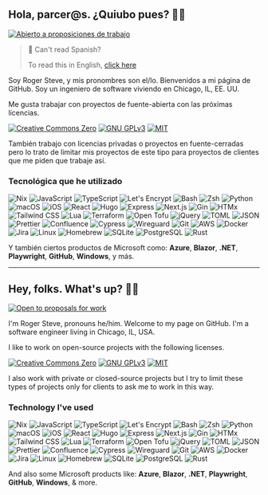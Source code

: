 ## Hola, parcer@s. ¿Quiubo pues? 👋🏼

[![Abierto a proposiciones de
trabajo](https://img.shields.io/badge/abierto_a_trabajo-contáctame-04a5e5?style=for-the-badge)](mailto:contact@rog.gr?subject=Tengo%20un%20proyecto%20para%20usted&body=Apreciado%20Señor%20Ruiz,%0D%0A%0D%0AMi%20proyecto%20consiste%20de...%0D%0A)

> 👀 Can't read Spanish?
>
> To read this in English, [click here](#hey-folks-whats-up-)

Soy Roger Steve, y mis pronombres son el/lo. Bienvenidos a mi página de GitHub.
Soy un ingeniero de software viviendo en Chicago, IL, EE. UU.

Me gusta trabajar con proyectos de fuente-abierta con las próximas licencias.

[![Creative Commons Zero](https://img.shields.io/badge/licensia-CC0-179299?style=for-the-badge)](https://creativecommons.org/public-domain/cc0/) [![GNU GPLv3](https://img.shields.io/badge/licensia-GNU_GPLv3-179299?style=for-the-badge)](https://www.gnu.org/licenses/gpl-3.0.txt) [![MIT](https://img.shields.io/badge/licensia-MIT-179299?style=for-the-badge)](https://mit-license.org/)

También trabajo con licencias privadas o proyectos en fuente-cerradas pero lo
trato de limitar mis proyectos de este tipo para proyectos de clientes que me
piden que trabaje así.

### Tecnológica que he utilizado

![Nix](https://img.shields.io/badge/-Nix-5277C3?style=for-the-badge&logo=nixos&logoColor=white) ![JavaScript](https://img.shields.io/badge/-JavaScript-f7df1e?style=for-the-badge&logo=javascript&logoColor=black) ![TypeScript](https://img.shields.io/badge/-TypeScript-3178C6?style=for-the-badge&logo=typescript&logoColor=white) ![Let's Encrypt](https://img.shields.io/badge/-Let's_Encrypt-003a70?style=for-the-badge&logo=letsencrypt&logoColor=white) ![Bash](https://img.shields.io/badge/-Bash-4EAA25?style=for-the-badge&logo=gnubash&logoColor=white) ![Zsh](https://img.shields.io/badge/-Zsh-f15a24?style=for-the-badge&logo=zsh&logoColor=white) ![Python](https://img.shields.io/badge/-Python-3776ab?style=for-the-badge&logo=Python&logoColor=white) ![macOS](https://img.shields.io/badge/-macOS-000000?style=for-the-badge&logo=apple&logoColor=white) ![iOS](https://img.shields.io/badge/-iOS-000000?style=for-the-badge&logo=apple&logoColor=white) ![React](https://img.shields.io/badge/-React-61DAFB?style=for-the-badge&logo=react&logoColor=black) ![Hugo](https://img.shields.io/badge/-hugo-FF4088?style=for-the-badge&logo=hugo&logoColor=white) ![Express](https://img.shields.io/badge/-express-000000?style=for-the-badge&logo=express&logoColor=white) ![Next.js](https://img.shields.io/badge/-Next.js-4c4f69?style=for-the-badge&logo=nextdotjs&logoColor=white) ![Gin](https://img.shields.io/badge/-gin-008ECF?style=for-the-badge&logo=gin&logoColor=white) ![HTMx](https://img.shields.io/badge/-htmx-3366CC?style=for-the-badge&logo=htmx&logoColor=white) ![Tailwind CSS](https://img.shields.io/badge/-Tailwind_CSS-06B6D4?style=for-the-badge&logo=tailwindcss&logoColor=white) ![Lua](https://img.shields.io/badge/-lua-2C2D72?style=for-the-badge&logo=lua&logoColor=white) ![Terraform](https://img.shields.io/badge/-terraform-844FBA?style=for-the-badge&logo=terraform&logoColor=white) ![Open Tofu](https://img.shields.io/badge/-open_tofu-FFDA18?style=for-the-badge&logo=opentofu&logoColor=black) ![jQuery](https://img.shields.io/badge/-jquery-0769AD?style=for-the-badge&logo=jquery&logoColor=white) ![TOML](https://img.shields.io/badge/-toml-9C4121?style=for-the-badge&logo=toml&logoColor=white) ![JSON](https://img.shields.io/badge/-json-000000?style=for-the-badge&logo=json&logoColor=white) ![Prettier](https://img.shields.io/badge/-prettier-F7B93E?style=for-the-badge&logo=prettier&logoColor=black) ![Confluence](https://img.shields.io/badge/-confluence-172B4D?style=for-the-badge&logo=confluence&logoColor=white) ![Cypress](https://img.shields.io/badge/-cypress-69D3A7?style=for-the-badge&logo=cypress&logoColor=white) ![Wireguard](https://img.shields.io/badge/-wireguard-88171A&?style=for-the-badge&logo=wireguard&logoColor=white) ![Git](https://img.shields.io/badge/-git-F05032?style=for-the-badge&logo=git&logoColor=white) ![AWS](https://img.shields.io/badge/-AWS-232f3e?style=for-the-badge&logo=amazonwebservices&logoColor=white) ![Docker](https://img.shields.io/badge/-docker-2496ED?style=for-the-badge&logo=docker&logoColor=white) ![Jira](https://img.shields.io/badge/-jira-0052cc?style=for-the-badge&logo=jira&logoColor=white) ![Linux](https://img.shields.io/badge/-Linux-fcc624?style=for-the-badge&logo=linux&logoColor=black) ![Homebrew](https://img.shields.io/badge/-Homebrew-fbb040?style=for-the-badge&logo=homebrew&logoColor=black) ![SQLite](https://img.shields.io/badge/-sqlite-03b57?style=for-the-badge&logo=sqlite&logoColor=white) ![PostgreSQL](https://img.shields.io/badge/-postgresql-4169e1?style=for-the-badge&logo=postgresql&logoColor=white) ![Rust](https://img.shields.io/badge/-rust-000000?style=for-the-badge&logo=rust&logoColor=white)

Y también ciertos productos de Microsoft como: **Azure**, **Blazor**, **.NET**, **Playwright**, **GitHub**, **Windows**, y más.

---

## Hey, folks. What's up? 👋🏼

[![Open to proposals for
work](https://img.shields.io/badge/open_to_work-contact_me-04a5e5?style=for-the-badge)](mailto:contact@rog.gr?subject=I%20have%20a%20project%20for%20you&body=Dear%20Mr.%20Ruiz,%0D%0A%0D%0AMy%20project%20consists%20of...%0D%0A)

I'm Roger Steve, pronouns he/him. Welcome to my page on GitHub. I'm a software
engineer living in Chicago, IL, USA.

I like to work on open-source projects with the following licenses.

[![Creative Commons Zero](https://img.shields.io/badge/license-CC0-179299?style=for-the-badge)](https://creativecommons.org/public-domain/cc0/) [![GNU GPLv3](https://img.shields.io/badge/license-GNU_GPLv3-179299?style=for-the-badge)](https://www.gnu.org/licenses/gpl-3.0.txt) [![MIT](https://img.shields.io/badge/license-MIT-179299?style=for-the-badge)](https://mit-license.org/)

I also work with private or closed-source projects but I try to limit these
types of projects only for clients to ask me to work in this way.

### Technology I've used

![Nix](https://img.shields.io/badge/-Nix-5277C3?style=for-the-badge&logo=nixos&logoColor=white) ![JavaScript](https://img.shields.io/badge/-JavaScript-f7df1e?style=for-the-badge&logo=javascript&logoColor=black) ![TypeScript](https://img.shields.io/badge/-TypeScript-3178C6?style=for-the-badge&logo=typescript&logoColor=white) ![Let's Encrypt](https://img.shields.io/badge/-Let's_Encrypt-003a70?style=for-the-badge&logo=letsencrypt&logoColor=white) ![Bash](https://img.shields.io/badge/-Bash-4EAA25?style=for-the-badge&logo=gnubash&logoColor=white) ![Zsh](https://img.shields.io/badge/-Zsh-f15a24?style=for-the-badge&logo=zsh&logoColor=white) ![Python](https://img.shields.io/badge/-Python-3776ab?style=for-the-badge&logo=Python&logoColor=white) ![macOS](https://img.shields.io/badge/-macOS-000000?style=for-the-badge&logo=apple&logoColor=white) ![iOS](https://img.shields.io/badge/-iOS-000000?style=for-the-badge&logo=apple&logoColor=white) ![React](https://img.shields.io/badge/-React-61DAFB?style=for-the-badge&logo=react&logoColor=black) ![Hugo](https://img.shields.io/badge/-hugo-FF4088?style=for-the-badge&logo=hugo&logoColor=white) ![Express](https://img.shields.io/badge/-express-000000?style=for-the-badge&logo=express&logoColor=white) ![Next.js](https://img.shields.io/badge/-Next.js-4c4f69?style=for-the-badge&logo=nextdotjs&logoColor=white) ![Gin](https://img.shields.io/badge/-gin-008ECF?style=for-the-badge&logo=gin&logoColor=white) ![HTMx](https://img.shields.io/badge/-htmx-3366CC?style=for-the-badge&logo=htmx&logoColor=white) ![Tailwind CSS](https://img.shields.io/badge/-Tailwind_CSS-06B6D4?style=for-the-badge&logo=tailwindcss&logoColor=white) ![Lua](https://img.shields.io/badge/-lua-2C2D72?style=for-the-badge&logo=lua&logoColor=white) ![Terraform](https://img.shields.io/badge/-terraform-844FBA?style=for-the-badge&logo=terraform&logoColor=white) ![Open Tofu](https://img.shields.io/badge/-open_tofu-FFDA18?style=for-the-badge&logo=opentofu&logoColor=black) ![jQuery](https://img.shields.io/badge/-jquery-0769AD?style=for-the-badge&logo=jquery&logoColor=white) ![TOML](https://img.shields.io/badge/-toml-9C4121?style=for-the-badge&logo=toml&logoColor=white) ![JSON](https://img.shields.io/badge/-json-000000?style=for-the-badge&logo=json&logoColor=white) ![Prettier](https://img.shields.io/badge/-prettier-F7B93E?style=for-the-badge&logo=prettier&logoColor=black) ![Confluence](https://img.shields.io/badge/-confluence-172B4D?style=for-the-badge&logo=confluence&logoColor=white) ![Cypress](https://img.shields.io/badge/-cypress-69D3A7?style=for-the-badge&logo=cypress&logoColor=white) ![Wireguard](https://img.shields.io/badge/-wireguard-88171A&?style=for-the-badge&logo=wireguard&logoColor=white) ![Git](https://img.shields.io/badge/-git-F05032?style=for-the-badge&logo=git&logoColor=white) ![AWS](https://img.shields.io/badge/-AWS-232f3e?style=for-the-badge&logo=amazonwebservices&logoColor=white) ![Docker](https://img.shields.io/badge/-docker-2496ED?style=for-the-badge&logo=docker&logoColor=white) ![Jira](https://img.shields.io/badge/-jira-0052cc?style=for-the-badge&logo=jira&logoColor=white) ![Linux](https://img.shields.io/badge/-Linux-fcc624?style=for-the-badge&logo=linux&logoColor=black) ![Homebrew](https://img.shields.io/badge/-Homebrew-fbb040?style=for-the-badge&logo=homebrew&logoColor=black) ![SQLite](https://img.shields.io/badge/-sqlite-03b57?style=for-the-badge&logo=sqlite&logoColor=white) ![PostgreSQL](https://img.shields.io/badge/-postgresql-4169e1?style=for-the-badge&logo=postgresql&logoColor=white) ![Rust](https://img.shields.io/badge/-rust-000000?style=for-the-badge&logo=rust&logoColor=white)

And also some Microsoft products like: **Azure**, **Blazor**, **.NET**, **Playwright**, **GitHub**, **Windows**, & more.
